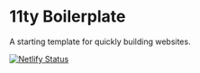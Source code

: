 # 11ty Boilerplate

A starting template for quickly building websites.

[![Netlify Status](https://api.netlify.com/api/v1/badges/7bfd6eeb-8b8e-48c9-95eb-4f2a3760a1c8/deploy-status)](https://app.netlify.com/sites/psd-boilerplate-11ty/deploys)
